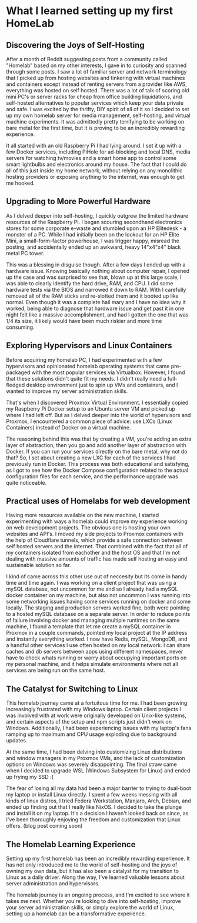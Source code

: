 # What I learned setting up my first HomeLab

## Discovering the Joys of Self-Hosting

After a month of Reddit suggesting posts from a community called "Homelab" based on my other interests, I gave in to curiosity and scanned through some posts. I saw a lot of familiar server and network terminology that I picked up from hosting websites and tinkering with virtual machines and containers except instead of renting servers from a provider like AWS, everything was hosted on self hosted. There was a lot of talk of scoring old mini PC's or server racks for cheap from office building liquidations, and self-hosted alternatives to popular services which keep your data private and safe. I was excited by the thrifty, DIY spirit of all of it so I decided to set up my own homelab server for media management, self-hosting, and virtual machine experiments. It was admittedly pretty terrifying to be working on bare metal for the first time, but it is proving to be an incredibly rewarding experience.

It all started with an old Raspberry Pi I had lying around. I set it up with a few Docker services, including PiHole for ad-blocking and local DNS, media servers for watching tv/movies and a smart home app to control some smart lightbulbs and electronics around my house. The fact that I could do all of this just inside my home network, without relying on any monolithic hosting providers or exposing anything to the internet, was enough to get me hooked. 

## Upgrading to More Powerful Hardware

As I delved deeper into self-hosting, I quickly outgrew the limited hardware resources of the Raspberry Pi. I began scouring secondhand electronics stores for some corporate e-waste and stumbled upon an HP Elitedesk - a monster of a PC. While I had initially been on the lookout for an HP Elite Mini, a small-form-factor powerhouse, I was trigger happy, misread the posting, and accidentally ended up an awkward, heavy 14"x4"x4" black metal PC tower. 

This was a blessing in disguise though. After a few days I ended up with a hardware issue. Knowing basically nothing about computer repair, I opened up the case and was surprised to see that, blown up at this large scale, I was able to clearly identify the hard drive, RAM, and CPU. I did some hardware tests via the BIOS and narrowed it down to RAM. With I carefully removed all of the RAM sticks and re-slotted them and it booted up like normal. Even though it was a complete hail mary and I have no idea why it worked, being able to diagnose that hardware issue and get past it in one night felt like a massive accomplishment, and had I gotten the one that was 1/4 its size, it likely would have been much riskier and more time consuming.



## Exploring Hypervisors and Linux Containers

Before acquiring my homelab PC, I had experimented with a few hypervisors and opinionated homelab operating systems that came pre-packaged with the most popular services via Virtualbox. However, I found that these solutions didn't quite fit my needs. I didn't really need a full-fledged desktop environment just to spin up VMs and containers, and I wanted to improve my server administration skills.

That's when I discovered Proxmox Virtual Environment. I essentially copied my Raspberry Pi Docker setup to an Ubuntu server VM and picked up where I had left off. But as I delved deeper into the world of hypervisors and Proxmox, I encountered a common piece of advice: use LXCs (Linux Containers) instead of Docker on a virtual machine.

The reasoning behind this was that by creating a VM, you're adding an extra layer of abstraction, then you go and add another layer of abstraction with Docker. If you can run your services directly on the bare metal, why not do that? So, I set about creating a new LXC for each of the services I had previously run in Docker. This process was both educational and satisfying, as I got to see how the Docker Compose configuration related to the actual configuration files for each service, and the performance upgrade was quite noticeable.

## Practical uses of Homelabs for web development

Having more resources available on the new machine, I started experimenting with ways a homelab could improve my experience working on web development projects. The obvious one is hosting your own websites and API's. I moved my side projects to Proxmox containers with the help of Cloudflare tunnels, which provide a safe connection between self hosted servers and the internet. That combined with the fact that all of my containers isolated from eachother and the host OS and that I'm not dealing with massive amounts of traffic has made self hosting an easy and sustainable solution so far.  

I kind of came across this other use out of neccesity but its come in handy time and time again. I was working on a client project that was using a mySQL database, not uncommon for me and so I already had a mySQL docker container on my machine, but also not uncommon I was running into some networking issues having some services running on docker and some locally. The staging and production servers worked fine, both were pointing to a hosted mySQL database on a separate server. In order to reduce points of failure involving docker and managing multiple runtimes on the same machine, I found a template that let me create a mySQL container in Proxmox in a couple commands, pointed my local project at the IP address and instantly everything worked. I now have Redis, mySQL, MongoDB, and a handful other services I use often hosted on my local network. I can share caches and db servers between apps using different namespaces, never have to check whats running or worry about occupying important ports on my personal machine, and it helps simulate environments where not all services are being run on the same host.

## The Catalyst for Switching to Linux

This homelab journey came at a fortuitous time for me. I had been growing increasingly frustrated with my Windows laptop. Certain client projects I was involved with at work were originally developed on Unix-like systems, and certain aspects of the setup and npm scripts just didn't work on Windows. Additionally, I had been experiencing issues with my laptop's fans ramping up to maximum and CPU usage exploding due to background updates.

At the same time, I had been delving into customizing Linux distributions and window managers in my Proxmox VMs, and the lack of customization options on Windows was severely disappointing. The final straw came when I decided to upgrade WSL (Windows Subsystem for Linux) and ended up frying my SSD :(

The fear of losing all my data had been a major barrier to trying to dual-boot my laptop or install Linux directly. I spent a few weeks messing with all kinds of linux distros, I tried Fedora Workstation, Manjaro, Arch, Debian, and ended up finding out that I really like NixOS.  I decided to take the plunge and install it on my laptop. It's a decision I haven't looked back on since, as I've been thoroughly enjoying the freedom and customization that Linux offers. (blog post coming soon)

## The Homelab Learning Experience

Setting up my first homelab has been an incredibly rewarding experience. It has not only introduced me to the world of self-hosting and the joys of owning my own data, but it has also been a catalyst for my transition to Linux as a daily driver. Along the way, I've learned valuable lessons about server administration and hypervisors.

The homelab journey is an ongoing process, and I'm excited to see where it takes me next. Whether you're looking to dive into self-hosting, improve your server administration skills, or simply explore the world of Linux, setting up a homelab can be a transformative experience.
